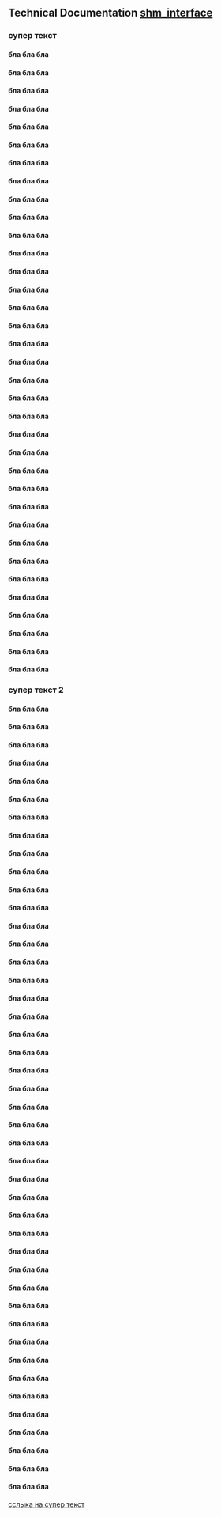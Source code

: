 ## Technical Documentation [shm_interface](https://)
### супер текст
#### бла бла бла
#### бла бла бла
#### бла бла бла
#### бла бла бла
#### бла бла бла
#### бла бла бла
#### бла бла бла
#### бла бла бла
#### бла бла бла
#### бла бла бла
#### бла бла бла
#### бла бла бла
#### бла бла бла
#### бла бла бла
#### бла бла бла
#### бла бла бла
#### бла бла бла
#### бла бла бла
#### бла бла бла
#### бла бла бла
#### бла бла бла
#### бла бла бла
#### бла бла бла
#### бла бла бла
#### бла бла бла
#### бла бла бла
#### бла бла бла
#### бла бла бла
#### бла бла бла
#### бла бла бла
#### бла бла бла
#### бла бла бла
#### бла бла бла
#### бла бла бла
#### бла бла бла
### супер текст 2
#### бла бла бла
#### бла бла бла
#### бла бла бла
#### бла бла бла
#### бла бла бла
#### бла бла бла
#### бла бла бла
#### бла бла бла
#### бла бла бла
#### бла бла бла
#### бла бла бла
#### бла бла бла
#### бла бла бла
#### бла бла бла
#### бла бла бла
#### бла бла бла
#### бла бла бла
#### бла бла бла
#### бла бла бла
#### бла бла бла
#### бла бла бла
#### бла бла бла
#### бла бла бла
#### бла бла бла
#### бла бла бла
#### бла бла бла
#### бла бла бла
#### бла бла бла
#### бла бла бла
#### бла бла бла
#### бла бла бла
#### бла бла бла
#### бла бла бла
#### бла бла бла
#### бла бла бла
#### бла бла бла
#### бла бла бла
#### бла бла бла
#### бла бла бла
#### бла бла бла
#### бла бла бла
#### бла бла бла
#### бла бла бла
#### бла бла бла

[сслыка на супер текст](#супер-текст)
